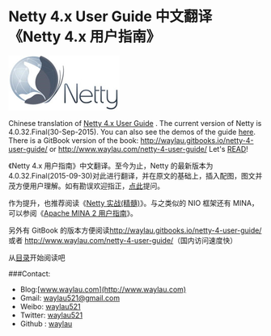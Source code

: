 # Netty 4.x User Guide 中文翻译《Netty 4.x 用户指南》

![](netty_logo.jpg)

Chinese translation of [Netty 4.x User Guide](http://netty.io/wiki/user-guide-for-4.x.html) . The current version of Netty is 4.0.32.Final(30-Sep-2015). You can also see the demos of the guide [here](https://github.com/waylau/netty-4-user-guide-demos). There is a GitBook version of the book: <http://waylau.gitbooks.io/netty-4-user-guide/> or <http://www.waylau.com/netty-4-user-guide/>
Let's [READ](SUMMARY.md)!

《Netty 4.x 用户指南》中文翻译。至今为止，Netty 的最新版本为 4.0.32.Final(2015-09-30)对此进行翻译，并在原文的基础上，插入配图，图文并茂方便用户理解。如有勘误欢迎指正，[点此](https://github.com/waylau/netty-4-user-guide/issues)提问。

作为提升，也推荐阅读《[Netty 实战(精髓)](https://github.com/waylau/essential-netty-in-action)》。与之类似的 NIO 框架还有 MINA，可以参阅《[Apache MINA 2 用户指南](https://github.com/waylau/apache-mina-2.x-user-guide)》。

另外有 GitBook 的版本方便阅读<http://waylau.gitbooks.io/netty-4-user-guide/> 或者 <http://www.waylau.com/netty-4-user-guide/>（国内访问速度快）

从[目录](SUMMARY.md)开始阅读吧

###Contact:

* Blog:[www.waylau.com](http://www.waylau.com)
* Gmail: [waylau521@gmail.com](mailto:waylau521@gmail.com)
* Weibo: [waylau521](http://weibo.com/waylau521)
* Twitter: [waylau521](https://twitter.com/waylau521)
* Github : [waylau](https://github.com/waylau)


